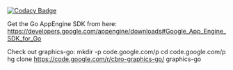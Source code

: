 [![Codacy Badge](https://api.codacy.com/project/badge/Grade/92793c20193946ada4bea8389592ebad)](https://www.codacy.com/app/asolfre/floorplan-tiler?utm_source=github.com&amp;utm_medium=referral&amp;utm_content=asolfre/floorplan-tiler&amp;utm_campaign=Badge_Grade)

Get the Go AppEngine SDK from here:
https://developers.google.com/appengine/downloads#Google_App_Engine_SDK_for_Go

Check out graphics-go:
mkdir -p code.google.com/p
cd code.google.com/p
hg clone https://code.google.com/r/cbro-graphics-go/ graphics-go
